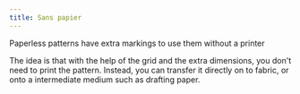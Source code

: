 ```yaml
---
title: Sans papier
---
```


Paperless patterns have extra markings to use them without a printer

The idea is that with the help of the grid and the extra dimensions, you don't need to print the pattern. Instead, you can transfer it directly on to fabric, or onto a intermediate medium such as drafting paper.
